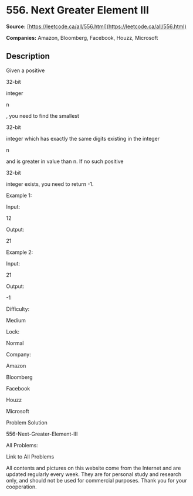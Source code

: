 # 556. Next Greater Element III

**Source:** [https://leetcode.ca/all/556.html](https://leetcode.ca/all/556.html)

**Companies:** Amazon, Bloomberg, Facebook, Houzz, Microsoft

## Description

Given a positive

32-bit

integer

n

, you need to find the
        smallest

32-bit

integer which has exactly the same digits existing in the
        integer

n

and is greater in value than n. If no such positive

32-bit

integer exists, you need to return -1.

Example 1:

Input:

12

Output:

21

Example 2:

Input:

21

Output:

-1

Difficulty:

Medium

Lock:

Normal

Company:

Amazon

Bloomberg

Facebook

Houzz

Microsoft

Problem Solution

556-Next-Greater-Element-III

All Problems:

Link to All Problems

All contents and pictures on this website come from the Internet and are updated regularly every week. They are for personal study and research only, and should not be used for commercial purposes. Thank you for your cooperation.

